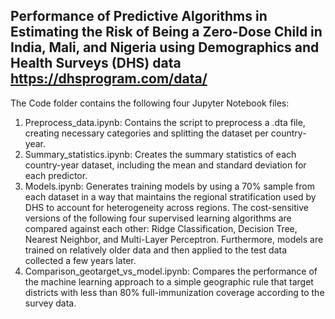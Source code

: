 ## Performance of Predictive Algorithms in Estimating the Risk of Being a Zero-Dose Child in India, Mali, and Nigeria using Demographics and Health Surveys (DHS) data https://dhsprogram.com/data/


The Code folder contains the following four Jupyter Notebook files: 

1. Preprocess_data.ipynb: Contains the script to preprocess a .dta file, creating necessary categories and splitting the dataset per country-year. 
2. Summary_statistics.ipynb: Creates the summary statistics of each country-year dataset, including the mean and standard deviation for each predictor.
3. Models.ipynb: Generates training models by using a 70% sample from each dataset in a way that maintains the regional stratification used by DHS to account for heterogeneity across regions. The cost-sensitive versions of the following four supervised learning algorithms are compared against each other: Ridge Classification, Decision Tree, Nearest Neighbor, and Multi-Layer Perceptron. Furthermore, models are trained on relatively older data and then applied to the test data collected a few years later. 
4. Comparison_geotarget_vs_model.ipynb: Compares the performance of the machine learning approach to a simple geographic rule that target districts with less than 80% full-immunization coverage according to the survey data. 

